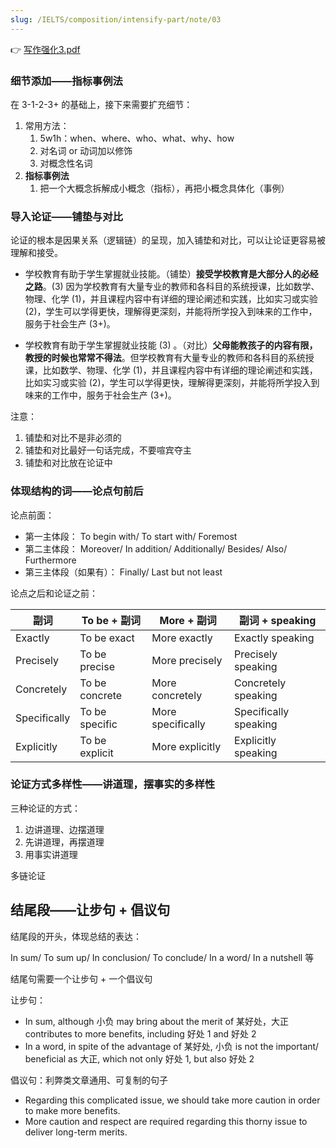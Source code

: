 ```yaml
---
slug: /IELTS/composition/intensify-part/note/03
---
```


👉 [写作强化3.pdf](./写作强化3.pdf)

### 细节添加——指标事例法

在 3-1-2-3+ 的基础上，接下来需要扩充细节：

1. 常用方法：
   1. 5w1h：when、where、who、what、why、how
   2. 对名词 or 动词加以修饰
   3. 对概念性名词
2. **指标事例法**
   1. 把一个大概念拆解成小概念（指标），再把小概念具体化（事例）

### 导入论证——铺垫与对比

论证的根本是因果关系（逻辑链）的呈现，加入铺垫和对比，可以让论证更容易被理解和接受。 

- 学校教育有助于学生掌握就业技能。（铺垫）**接受学校教育是大部分人的必经之路**。(3) 因为学校教育有大量专业的教师和各科目的系统授课，比如数学、物理、化学 (1)，并且课程内容中有详细的理论阐述和实践，比如实习或实验(2)，学生可以学得更快，理解得更深刻，并能将所学投入到味来的工作中，服务于社会生产 (3+)。 

- 学校教育有助于学生掌握就业技能 (3) 。（对比）**父母能教孩子的内容有限，教授的时候也常常不得法**。但学校教育有大量专业的教师和各科目的系统授课，比如数学、物理、化学 (1)，并且课程内容中有详细的理论阐述和实践，比如实习或实验 (2)，学生可以学得更快，理解得更深刻，并能将所学投入到味来的工作中，服务于社会生产 (3+)。 

注意：

1. 铺垫和对比不是非必须的
2. 铺垫和对比最好一句话完成，不要喧宾夺主
3. 铺垫和对比放在论证中

### 体现结构的词——论点句前后

论点前面：

- 第一主体段： To begin with/ To start with/ Foremost
- 第二主体段： Moreover/ In addition/ Additionally/ Besides/ Also/ Furthermore
- 第三主体段（如果有）： Finally/ Last but not least

论点之后和论证之前：

| 副词         | To be + 副词   | More + 副词       | 副词 + speaking       |
| ------------ | -------------- | ----------------- | --------------------- |
| Exactly      | To be exact    | More exactly      | Exactly speaking      |
| Precisely    | To be precise  | More precisely    | Precisely speaking    |
| Concretely   | To be concrete | More concretely   | Concretely speaking   |
| Specifically | To be specific | More specifically | Specifically speaking |
| Explicitly   | To be explicit | More explicitly   | Explicitly speaking   |



### 论证方式多样性——讲道理，摆事实的多样性

三种论证的方式：

1. 边讲道理、边摆道理
2. 先讲道理，再摆道理
3. 用事实讲道理

多链论证



## 结尾段——让步句 + 倡议句

结尾段的开头，体现总结的表达：

In sum/ To sum up/ In conclusion/ To conclude/ In a word/ In a nutshell 等

结尾句需要一个让步句 + 一个倡议句

让步句：

- In sum, although 小负 may bring about the merit of 某好处，大正 contributes to more benefits, including 好处 1 and 好处 2
- In a word, in spite of the advantage of  某好处, 小负 is not the important/ beneficial as 大正, which not only 好处 1, but also 好处 2

倡议句：利弊类文章通用、可复制的句子

- Regarding this complicated issue, we should take more caution in order to make more benefits.
- More caution and respect are required regarding this thorny issue to deliver long-term merits.



